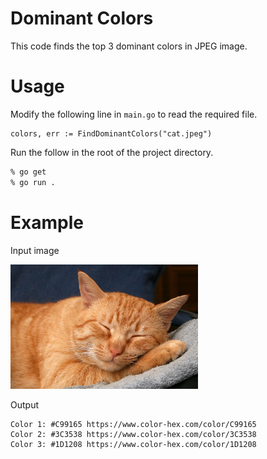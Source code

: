 # Dominant Colors

This code finds the top 3 dominant colors in JPEG image.

# Usage

Modify the following line in `main.go` to read the required file.

``` golang
colors, err := FindDominantColors("cat.jpeg")
```

Run the follow in the root of the project directory.

``` zsh
% go get
% go run .
```

# Example

Input image

<img src="cat.jpeg" width=300px>

Output

``` shell
Color 1: #C99165 https://www.color-hex.com/color/C99165
Color 2: #3C3538 https://www.color-hex.com/color/3C3538
Color 3: #1D1208 https://www.color-hex.com/color/1D1208
```